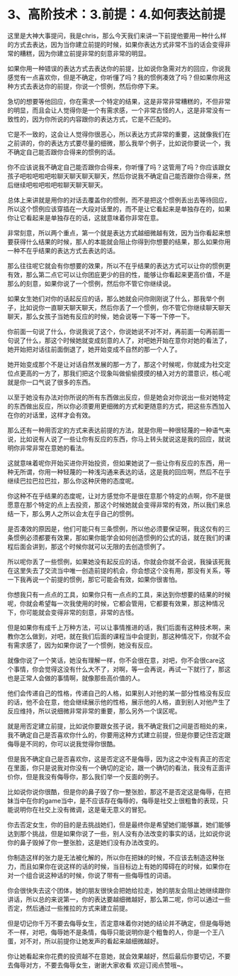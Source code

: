 # 3、高阶技术：3.前提：4.如何表达前提

这里是大神大事提问，我是chris，那么今天我们来讲一下前提他要用一种什么样的方式去表达，因为当你建立前提的时候，如果你表达方式非常不当的话会变得非常的糟糕，因为你建立前提非常的刻意非常的明显。

如果你用一种错误的表达方式去表达你的前提，比如说你急需对方的回应，你说我感觉有一点喜欢你，但是不确定，你听懂了吗？我的惯例凑效了吗？但如果你用这种方式去表达你的前提，你说一个惯例，然后你停下来。

急切的想要等他回应，你在需求一个特定的结果，这是非常非常糟糕的，不但非常的明显，而且会让人觉得你是一个有需求感，一个非常古怪的人，这是非常没有一致性的，因为你所说的内容跟你的表达方式，它是不匹配的。

它是不一致的，这会让人觉得你很恶心，所以表达方式非常的重要，这就像我们在之前讲的，你的表达方式要尽量的细微，那么我举个例子，比如说你要说一个，我不确定自己能否跟你合得来的惯例的话。

你不应该说我不确定自己能否跟你合得来，你听懂了吗？这管用了吗？你应该跟女孩子吧啦吧啦吧啦聊天聊天聊天聊天，然后你说我不确定自己能否跟你合得来，然后继续吧啦吧啦吧啦聊天聊天聊天。

总体上来讲就是用你的对话去覆盖你的惯例，而不是把这个惯例丢出去等待回应，所以这个惯例应该穿插在一大段对话里的，而不是让它看起来是单独存在的，如果你让它看起来是单独存在的话，这就意味着你非常在意。

非常刻意，所以两个重点，第一个就是表达方式越细微越有效，因为当你看起来想要获得什么结果的时候，那人的本能就会阻止你得到你想要的结果，那么如果你用一种不在乎结果的表达方式去表达的话。

那么往往呢它就会有你想要的效果，所以不在乎结果的表达方式可以让你的惯例更有效，那么第二点它可以让你团庇更少的目的性，能够让你看起来更高价值，不是那么的刻意，如果你说了一个惯例，然后你不管它你继续说。

如果女生她们对你的话起反应的话，那么她就会问你刚刚说了什么，那我举个例子，比如说你一直聊天聊天聊天，然后你丢了一个惯例，你不管它你继续聊天聊天聊天，那么女孩子当她有反应的时候，她会说等一下等一下停一下。

你前面一句说了什么，你说我说了这个，你说她说不对不对，再前面一句再前面一句说了什么，那这个时候她就变成刻意的人了，对吧她开始在意你对她的看法了，她开始把对话往前面倒退了，她开始变成不自然的那一个人了。

她开始变成那个不是让对话自然发展的那一方了，那这个时候呢，你就成为社交定位点更高的一方了，那我们把这个现象叫做偷偷摸摸的植入对方的潜意识，核心呢就是你一口气说了很多的东西。

以至于她没有办法对你所说的所有东西做出反应，但是她会对你说出一些对她特定的东西做出反应，所以你必须要用更细微的方式和更随意的方式，把这些东西加入在你的对话里，这样才会有效。

那么还有一种用否定的方式来表达前提的方法，就是你用一种很轻蔑的一种语气来说，比如说有人说了一些让你有反应的东西，你马上转头就说这是我的回应，就说明你非常非常在意她的看法。

这就意味着呢你开始买进你开始投资，但如果她说了一些让你有反应的东西，用一种无所谓，你用一种轻蔑的一种浅沟通来表达的话，这是我的回应啊，然后不在乎继续巴拉巴拉巴拉，那么你这种厌倦的态度呢。

你这种不在乎结果的态度呢，让对方感觉你不是很在意那个特定的点啊，你不是很愿意在那个特定的点上去投资，那这个时候她就会变得非常的有效，所以我们来总结一下，那么男人之所以会太在乎自己的惯例。

是否凑效的原因是，他们可能只有三条惯例，所以他必须要保证啊，我这仅有的三条惯例必须都要有效果，那如果你能学会如何创造惯例的公式的话，就在我们的课程后面会讲到，那这个时候你就可以无限的去创造惯例了。

所以呢你丢了一些惯例，如果她没有起反应的话，你就会你就不会说，我操该死我在这里失去了交流当中唯一创造前提的机会，你会想这个没有用，那没有关系，等一下我再说一个前提的惯例，那它可能会有效，如果你很害怕。

你想我只有一点点的工具，如果你只有一点点的工具，来达到你想要的结果的时候呢，你就会希望每一次我使用的时候，它都会管用，它都要有效果，那这种情况下，你可能就会变得非常的刻意，非常的古怪。

但是如果你有成千上万种方法，可以让事情推进的话，我们后面有这种技术啊，来教你怎么做到，对吧，就在我们后面的课程当中会提到，那这种情况下，你就不会有需求感了，因为如果你说了一个惯例，她没有反应。

就像你说了一个笑话，她没有理解一样，你不会很在意，对吧，你不会很care这个事情，你会觉得这没有什么大不了，对啊，等一会再说，再试一下就行了，那这也是正常人会做的事情啊，就像那些高价值的人。

他们会传递自己的性格，传递自己的人格，如果别人对他的某一部分性格没有反应的话，他不会在意，他会继续展示他的性格，展示他的人格，直到别人对他产生了反应维持，所以说细微非常非常的重要，那么另外一个误区呢。

就是用否定建立前提，比如说你要跟女孩子说，我不确定我们之间是否相处的来，我不确定自己是否喜欢你什么的，你要用这种方式建立前提，但是你要记住否定跟侮辱是不同的，你可以说我觉得你很酷。

但是我不确定自己是否喜欢你，这是否定这不是侮辱，因为这之中没有真正的否定在里面，你只是说我对你没有一个确切的定论，跟一个确切的看法，我没有正面评价你，但是我没有侮辱你，那么我们举一个反面的例子。

比如说你说你很酷，但是你的鼻子毁了你一整张脸，那这不是否定这是侮辱，在把妹当中在你的game当中，是不应该存在侮辱的，侮辱是社交上很粗鲁的表现，只能说明你在社交上没有微调，这是毫无意义的冒犯。

你去否定女生，你的目的是去挑战她们，但是最终你是希望她们能够赢，她们能够达到那个挑战，但是如果你说了一些，别人没有办法改变的事实的话，比如说你说你的鼻子毁掉了你一整张脸，这是她们没有办法改变的。

你制造这样的张力是无法被化解的，所以你在把妹的时候，不应该去制造这种张力，而且如果你在说这样的话的时候，当目标边上有她的障碍在的时候，如果你在对一个组合说这种话的时候，你说了带有一些侮辱性的词语。

你会很快失去这个团体，她的朋友很快会把她给拉走，她的朋友会阻止她继续跟你讲话，所以总的来说第一，你的表达要越细微越好，那么第二呢，你可以通过一些否定，然后通过一些推拉的方式来建立前提。

但是切记你千万不要去侮辱女生，否定意味着你对她的结论并不确定，但是侮辱她不一样，对吧，侮辱她不是条情，侮辱只能说明你是个粗鲁的人，你是一个王八蛋，对不对，所以前提你让她发声的看起来越细微越好。

你让她看起来你花费的投资越不在意她，就会效果越好，然后最后你要切记，不要去侮辱对方，不要去侮辱女生，谢谢大家收看 欢迎订阅点赞哦~。

